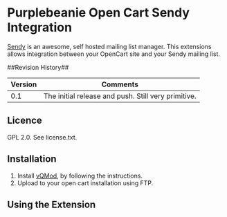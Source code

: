 Purplebeanie Open Cart Sendy Integration
==============

[Sendy](http://sendy.co/) is an awesome, self hosted mailing list manager.  This extensions allows integration between your OpenCart site and your Sendy mailing list.


##Revision History##

| Version	| Comments	|  
|  ------	| ------	|  
| 0.1	| The initial release and push.  Still very primitive.	|  

## Licence ##

GPL 2.0.  See license.txt.

## Installation ##

1. Install [vQMod](https://code.google.com/p/vqmod/downloads/list), by following the instructions.
2. Upload to your open cart installation using FTP.


## Using the Extension ##

